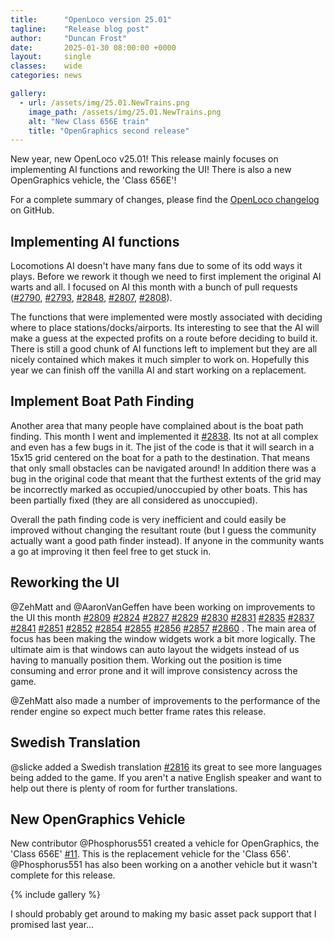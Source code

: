 ```yaml
---
title:      "OpenLoco version 25.01"
tagline:    "Release blog post"
author:     "Duncan Frost"
date:       2025-01-30 08:00:00 +0000
layout:     single
classes:    wide
categories: news

gallery:
  - url: /assets/img/25.01.NewTrains.png
    image_path: /assets/img/25.01.NewTrains.png
    alt: "New Class 656E train"
    title: "OpenGraphics second release"
---
```


New year, new OpenLoco v25.01! This release mainly focuses on implementing AI functions and
reworking the UI! There is also a new OpenGraphics vehicle, the 'Class 656E'!

For a complete summary of changes, please find the
[OpenLoco changelog](https://github.com/OpenLoco/OpenLoco/releases/tag/v25.01) on GitHub.

## Implementing AI functions

Locomotions AI doesn't have many fans due to some of its odd ways it plays. Before we rework it
though we need to first implement the original AI warts and all. I focused on AI this month with
a bunch of pull requests ([#2790](https://github.com/OpenLoco/OpenLoco/pull/2790), 
[#2793](https://github.com/OpenLoco/OpenLoco/pull/2793), 
[#2848](https://github.com/OpenLoco/OpenLoco/pull/2848), 
[#2807](https://github.com/OpenLoco/OpenLoco/pull/2807), 
[#2808](https://github.com/OpenLoco/OpenLoco/pull/2808)).

The functions that were implemented were mostly associated with deciding where to place
stations/docks/airports. Its interesting to see that the AI will make a guess at the expected
profits on a route before deciding to build it. There is still a good chunk of AI functions left
to implement but they are all nicely contained which makes it much simpler to work on. Hopefully
this year we can finish off the vanilla AI and start working on a replacement.

## Implement Boat Path Finding

Another area that many people have complained about is the boat path finding. This month I
went and implemented it [#2838](https://github.com/OpenLoco/OpenLoco/pull/2838). Its not at all
complex and even has a few bugs in it. The jist of the code is that it will search in a 15x15 grid
centered on the boat for a path to the destination.
That means that only small obstacles can be navigated around! In addition there was a bug in the
original code that meant that the furthest extents of the grid may be incorrectly marked as
occupied/unoccupied by other boats. This has been partially fixed (they are all considered as
unoccupied).

Overall the path finding code is very inefficient and could easily be improved without
changing the resultant route (but I guess the community actually want a good path finder instead).
If anyone in the community wants a go at improving it then feel free to get stuck in.

## Reworking the UI

@ZehMatt and @AaronVanGeffen have been working on improvements to the UI this month 
[#2809](https://github.com/OpenLoco/OpenLoco/pull/2809)
[#2824](https://github.com/OpenLoco/OpenLoco/pull/2824)
[#2827](https://github.com/OpenLoco/OpenLoco/pull/2827)
[#2829](https://github.com/OpenLoco/OpenLoco/pull/2829)
[#2830](https://github.com/OpenLoco/OpenLoco/pull/2830)
[#2831](https://github.com/OpenLoco/OpenLoco/pull/2831)
[#2835](https://github.com/OpenLoco/OpenLoco/pull/2835)
[#2837](https://github.com/OpenLoco/OpenLoco/pull/2837)
[#2841](https://github.com/OpenLoco/OpenLoco/pull/2841)
[#2851](https://github.com/OpenLoco/OpenLoco/pull/2851)
[#2852](https://github.com/OpenLoco/OpenLoco/pull/2852)
[#2854](https://github.com/OpenLoco/OpenLoco/pull/2854)
[#2855](https://github.com/OpenLoco/OpenLoco/pull/2855)
[#2856](https://github.com/OpenLoco/OpenLoco/pull/2856)
[#2857](https://github.com/OpenLoco/OpenLoco/pull/2857)
[#2860](https://github.com/OpenLoco/OpenLoco/pull/2860)
. The main area of focus has been making the window widgets work a bit more logically. The ultimate
aim is that windows can auto layout the widgets instead of us having to manually position them.
Working out the position is time consuming and error prone and it will improve consistency across
the game.

@ZehMatt also made a number of improvements to the performance of the render engine so expect much
better frame rates this release.

## Swedish Translation

@slicke added a Swedish translation [#2816](https://github.com/OpenLoco/OpenLoco/pull/2816) its
great to see more languages being added to the game. If you aren't a native English speaker and
want to help out there is plenty of room for further translations.

## New OpenGraphics Vehicle

New contributor @Phosphorus551 created a vehicle for OpenGraphics, the 'Class 656E' 
[#11](https://github.com/OpenLoco/OpenGraphics/pull/11). This is the replacement vehicle for the
'Class 656'. @Phosphorus551 has also been working on a another vehicle but it wasn't complete
for this release.

{% include gallery %}

I should probably get around to making my basic asset pack support that I promised last year...
